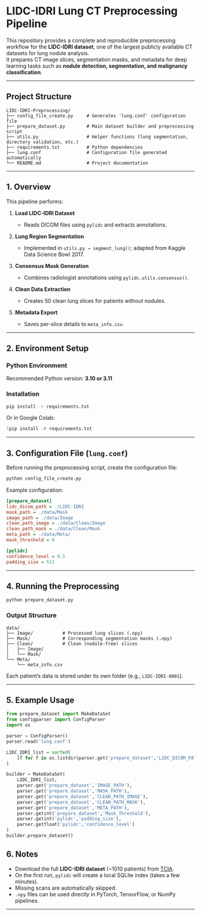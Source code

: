 # LIDC-IDRI Lung CT Preprocessing Pipeline

This repository provides a complete and reproducible preprocessing workflow for the **LIDC-IDRI dataset**, one of the largest publicly available CT datasets for lung nodule analysis.  
It prepares CT image slices, segmentation masks, and metadata for deep learning tasks such as **nodule detection, segmentation, and malignancy classification**.

---

## Project Structure

```
LIDC-IDRI-Preprocessing/
├── config_file_create.py     # Generates 'lung.conf' configuration file
├── prepare_dataset.py        # Main dataset builder and preprocessing script
├── utils.py                  # Helper functions (lung segmentation, directory validation, etc.)
├── requirements.txt          # Python dependencies
├── lung.conf                 # Configuration file generated automatically
└── README.md                 # Project documentation
```

---

## 1. Overview

This pipeline performs:

1. **Load LIDC-IDRI Dataset**  
   - Reads DICOM files using `pylidc` and extracts annotations.

2. **Lung Region Segmentation**  
   - Implemented in `utils.py → segment_lung()`; adapted from Kaggle Data Science Bowl 2017.

3. **Consensus Mask Generation**  
   - Combines radiologist annotations using `pylidc.utils.consensus()`.

4. **Clean Data Extraction**  
   - Creates 50 clean lung slices for patients without nodules.

5. **Metadata Export**  
   - Saves per-slice details to `meta_info.csv`.

---

## 2. Environment Setup

### Python Environment
Recommended Python version: **3.10 or 3.11**

### Installation
```bash
pip install -r requirements.txt
```

Or in Google Colab:
```python
!pip install -r requirements.txt
```

---

## 3. Configuration File (`lung.conf`)

Before running the preprocessing script, create the configuration file:
```bash
python config_file_create.py
```

Example configuration:

```ini
[prepare_dataset]
lidc_dicom_path = ./LIDC-IDRI
mask_path = ./data/Mask
image_path = ./data/Image
clean_path_image = ./data/Clean/Image
clean_path_mask = ./data/Clean/Mask
meta_path = ./data/Meta/
mask_threshold = 8

[pylidc]
confidence_level = 0.5
padding_size = 512
```

---

## 4. Running the Preprocessing

```bash
python prepare_dataset.py
```

### Output Structure
```
data/
├── Image/           # Processed lung slices (.npy)
├── Mask/            # Corresponding segmentation masks (.npy)
├── Clean/           # Clean (nodule-free) slices
│   ├── Image/
│   └── Mask/
└── Meta/
    └── meta_info.csv
```

Each patient’s data is stored under its own folder (e.g., `LIDC-IDRI-0001`).

---

## 5. Example Usage

```python
from prepare_dataset import MakeDataSet
from configparser import ConfigParser
import os

parser = ConfigParser()
parser.read('lung.conf')

LIDC_IDRI_list = sorted(
    [f for f in os.listdir(parser.get('prepare_dataset','LIDC_DICOM_PATH')) if not f.startswith('.')]
)

builder = MakeDataSet(
    LIDC_IDRI_list,
    parser.get('prepare_dataset','IMAGE_PATH'),
    parser.get('prepare_dataset','MASK_PATH'),
    parser.get('prepare_dataset','CLEAN_PATH_IMAGE'),
    parser.get('prepare_dataset','CLEAN_PATH_MASK'),
    parser.get('prepare_dataset','META_PATH'),
    parser.getint('prepare_dataset','Mask_Threshold'),
    parser.getint('pylidc','padding_size'),
    parser.getfloat('pylidc','confidence_level')
)
builder.prepare_dataset()
```


## 6. Notes

- Download the full **LIDC-IDRI dataset** (~1010 patients) from [TCIA](https://www.cancerimagingarchive.net/collection/lidc-idri/).  
- On the first run, `pylidc` will create a local SQLite index (takes a few minutes).  
- Missing scans are automatically skipped.  
- `.npy` files can be used directly in PyTorch, TensorFlow, or NumPy pipelines.

---
